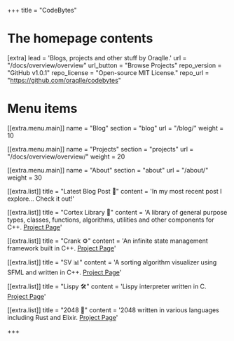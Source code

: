 +++
title = "CodeBytes"


# The homepage contents
[extra]
lead = 'Blogs, projects and other stuff by Oraqlle.'
url = "/docs/overview/overview"
url_button = "Browse Projects"
repo_version = "GitHub v1.0.1"
repo_license = "Open-source MIT License."
repo_url = "https://github.com/oraqlle/codebytes"

# Menu items

[[extra.menu.main]]
name = "Blog"
section = "blog"
url = "/blog/"
weight = 10

[[extra.menu.main]]
name = "Projects"
section = "projects"
url = "/docs/overview/overview/"
weight = 20

[[extra.menu.main]]
name = "About"
section = "about"
url = "/about/"
weight = 30

[[extra.list]]
title = "Latest Blog Post 📖"
content = 'In my most recent post I explore... Check it out!'

[[extra.list]]
title = "Cortex Library 🚀"
content = 'A library of general purpose types, classes, functions, algorithms, utilities and other components for C++. <a href="https://codebytes.netlify.app/docs/projects/cortexlib/">Project Page</a>'

[[extra.list]]
title = "Crank ⚙️"
content = 'An infinite state management framework built in C++. <a href="https://codebytes.netlify.app/docs/projects/crank/">Project Page</a>'

[[extra.list]]
title = "SV 📊"
content = 'A sorting algorithm visualizer using SFML and written in C++. <a href="https://codebytes.netlify.app/docs/projects/sv">Project Page</a>'

[[extra.list]]
title = "Lispy 🛠️"
content = 'Lispy interpreter written in C. <a href="https://codebytes.netlify.app/docs/projects/lispy-c">Project Page</a>'

[[extra.list]]
title = "2048 🧮"
content = '2048 written in various languages including Rust and Elixir. <a href="https://codebytes.netlify.app/docs/projects/2048">Project Page</a>'

+++
